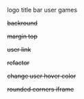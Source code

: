logo title
bar
user
games

~~backround~~

~~margin top~~

~~user link~~

~~refactor~~

~~change user hover color~~

~~rounded corners iframe~~
